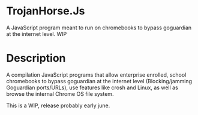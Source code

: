 # TrojanHorse.Js
A JavaScript program meant to run on chromebooks to bypass goguardian at the internet level. WIP

# Description
A compilation JavaScript programs that allow enterprise enrolled, school chromebooks to bypass goguardian at the internet level (Blocking/jamming Goguardian ports/URLs), use features like crosh and Linux, as well as browse the internal Chrome OS file system.

This is a WIP, release probably early june.
